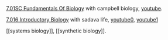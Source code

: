 [7.01SC Fundamentals Of Biology](https://ocw.mit.edu/courses/7-01sc-fundamentals-of-biology-fall-2011/pages/syllabus/) with campbell biology, [youtube](https://www.youtube.com/playlist?list=PLUl4u3cNGP63LmSVIVzy584-ZbjbJ-Y63).

[7.016 Introductory Biology](https://ocw.mit.edu/courses/7-016-introductory-biology-fall-2018/) with sadava life, [youtube0](https://www.youtube.com/playlist?list=PL1_BOQoqYyqrapzLZfm93cV3i5y0CZRJH), [youtube1](https://www.youtube.com/playlist?list=PLF83B8D8C87426E44)

[[systems biology]], [[synthetic biology]].

